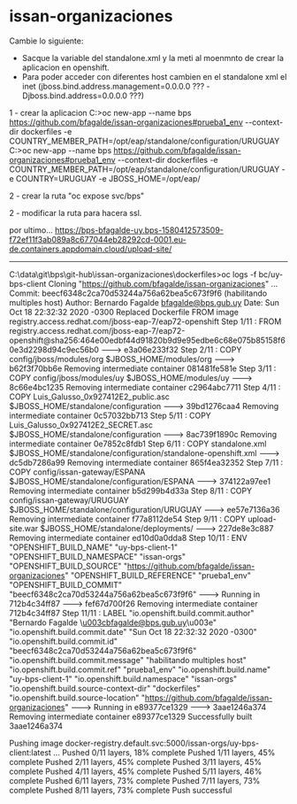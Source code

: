 # issan-organizaciones
Cambie lo siguiente:
* Sacque la variable del standalone.xml y la meti al moenmnto de crear la aplicacion en openshift.
* Para poder acceder con diferentes host cambien en el standalone xml el inet (jboss.bind.address.management=0.0.0.0 ??? -Djboss.bind.address=0.0.0.0 ???)

1 - crear la aplicacion
C:>oc new-app --name bps https://github.com/bfagalde/issan-organizaciones#prueba1_env --context-dir dockerfiles -e COUNTRY_MEMBER_PATH=/opt/eap/standalone/configuration/URUGUAY
C:>oc new-app --name bps https://github.com/bfagalde/issan-organizaciones#prueba1_env --context-dir dockerfiles -e COUNTRY_MEMBER_PATH=/opt/eap/standalone/configuration/URUGUAY -e COUNTRY=URUGUAY -e JBOSS_HOME=/opt/eap/

2 - crear la ruta "oc expose svc/bps"

2 - modificar la ruta para hacera ssl.

por ultimo...
https://bps-bfagalde-uy.bps-1580412573509-f72ef11f3ab089a8c677044eb28292cd-0001.eu-de.containers.appdomain.cloud/upload-site/

-----------------
C:\data\git\bps\git-hub\issan-organizaciones\dockerfiles>oc logs -f bc/uy-bps-client
Cloning "https://github.com/bfagalde/issan-organizaciones" ...
        Commit: beecf6348c2ca70d53244a756a62bea5c673f9f6 (habilitando multiples host)
        Author: Bernardo Fagalde <bfagalde@bps.gub.uy>
        Date:   Sun Oct 18 22:32:32 2020 -0300
Replaced Dockerfile FROM image registry.access.redhat.com/jboss-eap-7/eap72-openshift
Step 1/11 : FROM registry.access.redhat.com/jboss-eap-7/eap72-openshift@sha256:464e00edbf44d91820b9d9e95edbe6c68e075b85158f60e3d2298d94c9ec56b0
 ---> e3a06e233f32
Step 2/11 : COPY config/jboss/modules/org $JBOSS_HOME/modules/org
 ---> b62f3f70bb6e
Removing intermediate container 081481fe581e
Step 3/11 : COPY config/jboss/modules/uy $JBOSS_HOME/modules/uy
 ---> 8c66e4bc1235
Removing intermediate container c2964abc7711
Step 4/11 : COPY Luis_Galusso_0x927412E2_public.asc $JBOSS_HOME/standalone/configuration
 ---> 39bd1276caa4
Removing intermediate container 0c57032bb713
Step 5/11 : COPY Luis_Galusso_0x927412E2_SECRET.asc $JBOSS_HOME/standalone/configuration
 ---> 8ac739f1890c
Removing intermediate container 0e7852c8fdb1
Step 6/11 : COPY standalone.xml $JBOSS_HOME/standalone/configuration/standalone-openshift.xml
 ---> dc5db7286a99
Removing intermediate container 865f4ea32352
Step 7/11 : COPY config/issan-gateway/ESPANA $JBOSS_HOME/standalone/configuration/ESPANA
 ---> 374122a97ee1
Removing intermediate container b5d299b4d33a
Step 8/11 : COPY config/issan-gateway/URUGUAY $JBOSS_HOME/standalone/configuration/URUGUAY
 ---> ee57e7136a36
Removing intermediate container f77a8112de54
Step 9/11 : COPY upload-site.war $JBOSS_HOME/standalone/deployments/
 ---> 227de8e3c887
Removing intermediate container ed10d0a0dda8
Step 10/11 : ENV "OPENSHIFT_BUILD_NAME" "uy-bps-client-1" "OPENSHIFT_BUILD_NAMESPACE" "issan-orgs" "OPENSHIFT_BUILD_SOURCE" "https://github.com/bfagalde/issan-organizaciones" "OPENSHIFT_BUILD_REFERENCE" "prueba1_env" "OPENSHIFT_BUILD_COMMIT" "beecf6348c2ca70d53244a756a62bea5c673f9f6"
 ---> Running in 712b4c34ff87
 ---> fef67d700f26
Removing intermediate container 712b4c34ff87
Step 11/11 : LABEL "io.openshift.build.commit.author" "Bernardo Fagalde \u003cbfagalde@bps.gub.uy\u003e" "io.openshift.build.commit.date" "Sun Oct 18 22:32:32 2020 -0300" "io.openshift.build.commit.id" "beecf6348c2ca70d53244a756a62bea5c673f9f6" "io.openshift.build.commit.message" "habilitando multiples host" "io.openshift.build.commit.ref" "prueba1_env" "io.openshift.build.name" "uy-bps-client-1" "io.openshift.build.namespace" "issan-orgs" "io.openshift.build.source-context-dir" "dockerfiles" "io.openshift.build.source-location" "https://github.com/bfagalde/issan-organizaciones"
 ---> Running in e89377ce1329
 ---> 3aae1246a374
Removing intermediate container e89377ce1329
Successfully built 3aae1246a374

Pushing image docker-registry.default.svc:5000/issan-orgs/uy-bps-client:latest ...
Pushed 0/11 layers, 18% complete
Pushed 1/11 layers, 45% complete
Pushed 2/11 layers, 45% complete
Pushed 3/11 layers, 45% complete
Pushed 4/11 layers, 45% complete
Pushed 5/11 layers, 46% complete
Pushed 6/11 layers, 73% complete
Pushed 7/11 layers, 73% complete
Pushed 8/11 layers, 73% complete
Push successful
